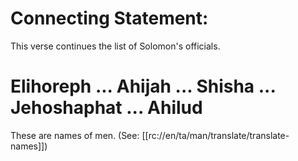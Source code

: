 # Connecting Statement:

This verse continues the list of Solomon's officials.

# Elihoreph ... Ahijah ... Shisha ... Jehoshaphat ... Ahilud

These are names of men. (See: [[rc://en/ta/man/translate/translate-names]])

